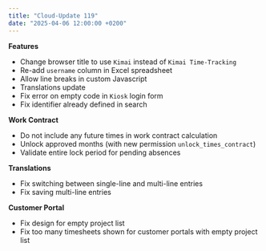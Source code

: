 ```yaml
---
title: "Cloud-Update 119"
date: "2025-04-06 12:00:00 +0200"
---
```


**Features**

- Change browser title to use `Kimai` instead of `Kimai Time-Tracking`
- Re-add `username` column in Excel spreadsheet
- Allow line breaks in custom Javascript
- Translations update
- Fix error on empty code in `Kiosk` login form
- Fix identifier already defined in search

**Work Contract**

- Do not include any future times in work contract calculation
- Unlock approved months (with new permission `unlock_times_contract`)
- Validate entire lock period for pending absences

**Translations**

- Fix switching between single-line and multi-line entries
- Fix saving multi-line entries

**Customer Portal**

- Fix design for empty project list
- Fix too many timesheets shown for customer portals with empty project list
